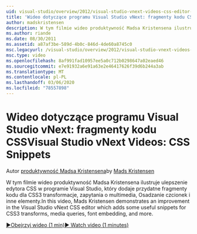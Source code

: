 ```yaml
---
uid: visual-studio/overview/2012/visual-studio-vnext-videos-css-editor-snippets
title: 'Wideo dotyczące programu Visual Studio vNext: fragmenty kodu CSS | Microsoft Docs'
author: madskristensen
description: W tym filmie wideo produktywność Madsa Kristensena ilustruje ulepszenie edytora CSS w programie Visual Studio vNext, który dodaje przydatne fragmenty kodu dla CSS3 transformacje, Media q...
ms.author: riande
ms.date: 08/30/2011
ms.assetid: a87af3be-589d-4b0c-846d-4de60a8745c0
msc.legacyurl: /visual-studio/overview/2012/visual-studio-vnext-videos-css-editor-snippets
msc.type: video
ms.openlocfilehash: 8af991fad10957ee5a0c712b0298647a02eaed46
ms.sourcegitcommit: e7e91932a6e91a63e2e46417626f39d6b244a3ab
ms.translationtype: MT
ms.contentlocale: pl-PL
ms.lasthandoff: 03/06/2020
ms.locfileid: "78557898"
---
```

# <a name="visual-studio-vnext-videos-css-snippets"></a><span data-ttu-id="c5eee-103">Wideo dotyczące programu Visual Studio vNext: fragmenty kodu CSS</span><span class="sxs-lookup"><span data-stu-id="c5eee-103">Visual Studio vNext Videos: CSS Snippets</span></span>

<span data-ttu-id="c5eee-104">Autor [produktywność Madsa Kristensena](https://github.com/madskristensen)</span><span class="sxs-lookup"><span data-stu-id="c5eee-104">by [Mads Kristensen](https://github.com/madskristensen)</span></span>

<span data-ttu-id="c5eee-105">W tym filmie wideo produktywność Madsa Kristensena ilustruje ulepszenie edytora CSS w programie Visual Studio, który dodaje przydatne fragmenty kodu dla CSS3 transformacje, zapytania o multimedia, Osadzanie czcionek i inne elementy.</span><span class="sxs-lookup"><span data-stu-id="c5eee-105">In this video, Mads Kristensen demonstrates an improvement in the Visual Studio vNext CSS editor which adds some useful snippets for CSS3 transforms, media queries, font embedding, and more.</span></span>

[<span data-ttu-id="c5eee-106">&#9654;Obejrzyj wideo (1 min)</span><span class="sxs-lookup"><span data-stu-id="c5eee-106">&#9654; Watch video (1 minutes)</span></span>](https://channel9.msdn.com/Blogs/ASP-NET-Site-Videos/visual-studio-vnext-videos-css-editor-snippets)
